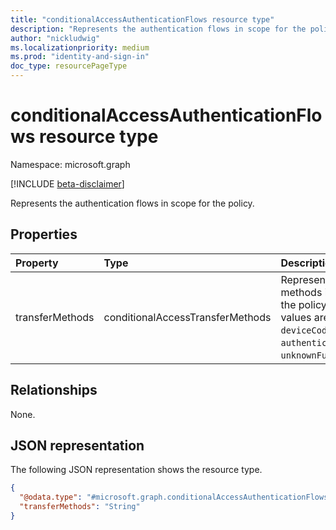 ```yaml
---
title: "conditionalAccessAuthenticationFlows resource type"
description: "Represents the authentication flows in scope for the policy"
author: "nickludwig"
ms.localizationpriority: medium
ms.prod: "identity-and-sign-in"
doc_type: resourcePageType
---
```


# conditionalAccessAuthenticationFlows resource type

Namespace: microsoft.graph

[!INCLUDE [beta-disclaimer](../../includes/beta-disclaimer.md)]

Represents the authentication flows in scope for the policy.

## Properties

|Property|Type|Description|
|:---|:---|:---|
|transferMethods|conditionalAccessTransferMethods|Represents the transfer methods in scope for the policy.The possible values are: `none`, `deviceCodeFlow`, `authenticationTransfer`, `unknownFutureValue`.|

## Relationships

None.

## JSON representation

The following JSON representation shows the resource type.
<!-- {
  "blockType": "resource",
  "@odata.type": "microsoft.graph.conditionalAccessAuthenticationFlows"
}
-->
``` json
{
  "@odata.type": "#microsoft.graph.conditionalAccessAuthenticationFlows",
  "transferMethods": "String"
}
```
